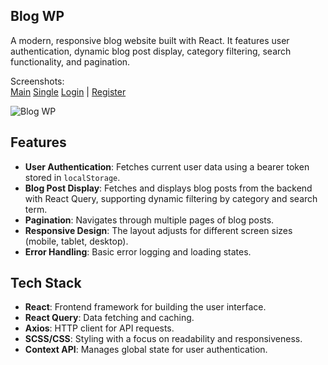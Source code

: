 ## Blog WP

A modern, responsive blog website built with React. It features user authentication, dynamic blog post display, category filtering, search functionality, and pagination.

Screenshots:    
[Main](https://github.com/DimaWide/03-pet-blog-react-headless-wp/tree/main/src/img/main.png)
[Single](https://github.com/DimaWide/03-pet-blog-react-headless-wp/tree/main/src/img/single.png) 
[Login](https://github.com/DimaWide/03-pet-blog-react-headless-wp/tree/main/src/img/login.png) | [Register](https://github.com/DimaWide/03-pet-blog-react-headless-wp/tree/main/src/img/register.png)   

![Blog WP](https://github.com/DimaWide/03-pet-blog-react-headless-wp/tree/main/src/img/ui.gif)

## Features

- **User Authentication**: Fetches current user data using a bearer token stored in `localStorage`.
- **Blog Post Display**: Fetches and displays blog posts from the backend with React Query, supporting dynamic filtering by category and search term.
- **Pagination**: Navigates through multiple pages of blog posts.
- **Responsive Design**: The layout adjusts for different screen sizes (mobile, tablet, desktop).
- **Error Handling**: Basic error logging and loading states.

## Tech Stack

- **React**: Frontend framework for building the user interface.
- **React Query**: Data fetching and caching.
- **Axios**: HTTP client for API requests.
- **SCSS/CSS**: Styling with a focus on readability and responsiveness.
- **Context API**: Manages global state for user authentication.
